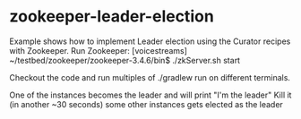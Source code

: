 zookeeper-leader-election
=========================

Example shows how to implement Leader election using the Curator recipes with Zookeeper.
Run Zookeeper: 
[voicestreams] ~/testbed/zookeeper/zookeeper-3.4.6/bin$ ./zkServer.sh  start

Checkout the code and run multiples of ./gradlew run on different terminals.

One of the instances becomes the leader and will print "I'm the leader" 
Kill it (in another ~30 seconds) some other instances gets elected as the leader
